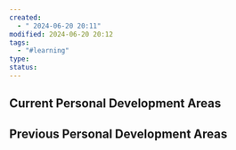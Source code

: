 ```yaml
---
created:
  - " 2024-06-20 20:11"
modified: 2024-06-20 20:12
tags:
  - "#learning"
type: 
status: 
---
```

## Current Personal Development Areas


## Previous Personal Development Areas

